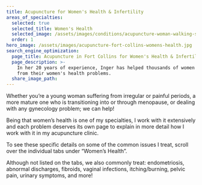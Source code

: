 ```yaml
---
title: Acupuncture for Women's Health & Infertility
areas_of_specialties:
  selected: true
  selected_title: Women's Health
  selected_image: /assets/images/conditions/acupuncture-woman-walking-square.jpg
  order: 1
hero_image: /assets/images/acupuncture-fort-collins-womens-health.jpg
search_engine_optimization:
  page_title: Acupuncture in Fort Collins for Women's Health & Infertility
  page_description: >-
    In her 20 years of experience, Inger has helped thousands of women recover
    from their women's health problems.
  share_image_path:
---
```


Whether you’re a young woman suffering from irregular or painful periods, a more mature one who is transitioning into or through menopause, or dealing with any gynecology problem; we can help!

Being that women’s health is one of my specialties, I work with it extensively and each problem deserves its own page to explain in more detail how I work with it in my acupuncture clinic.

To see these specific details on some of the common issues I treat, scroll over the individual tabs under “Women’s Health”.

Although not listed on the tabs, we also commonly treat: endometriosis, abnormal discharges, fibroids, vaginal infections, itching/burning, pelvic pain, urinary symptoms, and more!